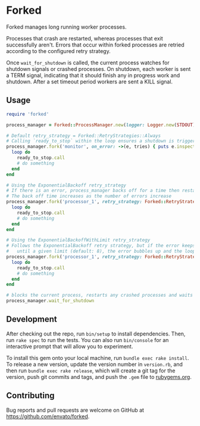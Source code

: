 # Forked

Forked manages long running worker processes.

Processes that crash are restarted, whereas processes that exit successfully
aren't. Errors that occur within forked processes are retried according to the
configured retry strategy.

Once `wait_for_shutdown` is called, the current process watches for shutdown
signals or crashed processes. On shutdown, each worker is sent a TERM signal,
indicating that it should finish any in progress work and shutdown. After a set
timeout period workers are sent a KILL signal.

## Usage

```ruby
require 'forked'

process_manager = Forked::ProcessManager.new(logger: Logger.new(STDOUT), process_timeout: 5)

# Default retry_strategy = Forked::RetryStrategies::Always
# Calling `ready_to_stop` within the loop ensures a shutdown is triggered if a TERM/INT signal is received
process_manager.fork('monitor', on_error: ->(e, tries) { puts e.inspect }) do |ready_to_stop|
  loop do
    ready_to_stop.call
    # do something
  end
end

# Using the ExponentialBackoff retry_strategy
# If there is an error, process_manager backs off for a time then restarts the loop
# The back off time increases as the number of errors increase
process_manager.fork('processor_1', retry_strategy: Forked::RetryStrategies::ExponentialBackoff) do |ready_to_stop|
  loop do
    ready_to_stop.call
    # do something
  end
end

# Using the ExponentialBackoffWithLimit retry_strategy
# Follows the ExponentialBackoff retry strategy, but if the error keeps occurring
#   until a given limit (default: 8), the error bubbles up and the loop is not restarted
process_manager.fork('processor_1', retry_strategy: Forked::RetryStrategies::ExponentialBackoff, retry_backoff_limit: 10) do |ready_to_stop|
  loop do
    ready_to_stop.call
    # do something
  end
end

# blocks the current process, restarts any crashed processes and waits for shutdown signals (TERM/INT).
process_manager.wait_for_shutdown
```

## Development

After checking out the repo, run `bin/setup` to install dependencies. Then, run `rake spec` to run the tests. You can also run `bin/console` for an interactive prompt that will allow you to experiment.

To install this gem onto your local machine, run `bundle exec rake install`. To release a new version, update the version number in `version.rb`, and then run `bundle exec rake release`, which will create a git tag for the version, push git commits and tags, and push the `.gem` file to [rubygems.org](https://rubygems.org).

## Contributing

Bug reports and pull requests are welcome on GitHub at https://github.com/envato/forked.

